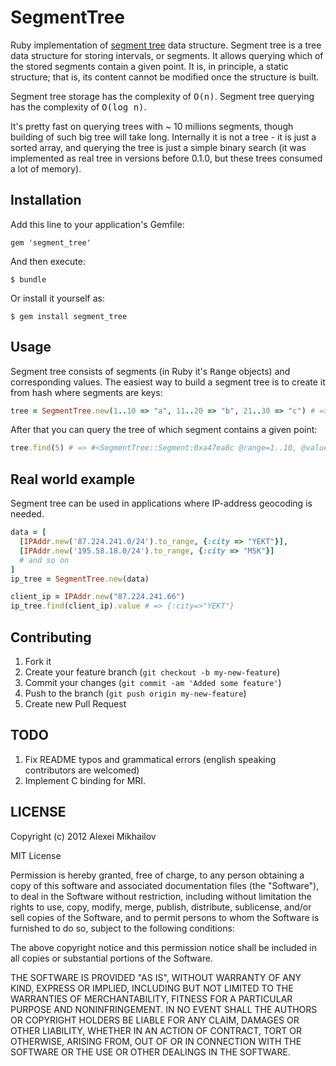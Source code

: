 # SegmentTree

Ruby implementation of [segment tree](http://en.wikipedia.org/wiki/Segment_tree) data structure.
Segment tree is a tree data structure for storing intervals, or segments. It allows querying which of the stored segments contain a given point. It is, in principle, a static structure; that is, its content cannot be modified once the structure is built.

Segment tree storage has the complexity of <tt>O(n)</tt>.
Segment tree querying has the complexity of <tt>O(log n)</tt>.

It's pretty fast on querying trees with ~ 10 millions segments, though building of such big tree will take long.
Internally it is not a tree - it is just a sorted array, and querying the tree is just a simple binary search (it was implemented as real tree in versions before 0.1.0, but these trees consumed a lot of memory).

## Installation

Add this line to your application's Gemfile:

    gem 'segment_tree'

And then execute:

    $ bundle

Or install it yourself as:

    $ gem install segment_tree

## Usage

Segment tree consists of segments (in Ruby it's <tt>Range</tt> objects) and corresponding values. The easiest way to build a segment tree is to create it from hash where segments are keys:
```ruby
tree = SegmentTree.new(1..10 => "a", 11..20 => "b", 21..30 => "c") # => #<SegmentTree:0xa47eadc @root=#<SegmentTree::Container:0x523f3b6 @range=1..30>>
```

After that you can query the tree of which segment contains a given point:
```ruby
tree.find(5) # => #<SegmentTree::Segment:0xa47ea8c @range=1..10, @value="a">
```

## Real world example

Segment tree can be used in applications where IP-address geocoding is needed.

```ruby
data = [
  [IPAddr.new('87.224.241.0/24').to_range, {:city => "YEKT"}],
  [IPAddr.new('195.58.18.0/24').to_range, {:city => "MSK"}]
  # and so on
]
ip_tree = SegmentTree.new(data)

client_ip = IPAddr.new("87.224.241.66")
ip_tree.find(client_ip).value # => {:city=>"YEKT"}
```

## Contributing

1. Fork it
2. Create your feature branch (`git checkout -b my-new-feature`)
3. Commit your changes (`git commit -am 'Added some feature'`)
4. Push to the branch (`git push origin my-new-feature`)
5. Create new Pull Request

## TODO
1. Fix README typos and grammatical errors (english speaking contributors are welcomed)
2. Implement C binding for MRI.

## LICENSE
Copyright (c) 2012 Alexei Mikhailov

MIT License

Permission is hereby granted, free of charge, to any person obtaining
a copy of this software and associated documentation files (the
"Software"), to deal in the Software without restriction, including
without limitation the rights to use, copy, modify, merge, publish,
distribute, sublicense, and/or sell copies of the Software, and to
permit persons to whom the Software is furnished to do so, subject to
the following conditions:

The above copyright notice and this permission notice shall be
included in all copies or substantial portions of the Software.

THE SOFTWARE IS PROVIDED "AS IS", WITHOUT WARRANTY OF ANY KIND,
EXPRESS OR IMPLIED, INCLUDING BUT NOT LIMITED TO THE WARRANTIES OF
MERCHANTABILITY, FITNESS FOR A PARTICULAR PURPOSE AND
NONINFRINGEMENT. IN NO EVENT SHALL THE AUTHORS OR COPYRIGHT HOLDERS BE
LIABLE FOR ANY CLAIM, DAMAGES OR OTHER LIABILITY, WHETHER IN AN ACTION
OF CONTRACT, TORT OR OTHERWISE, ARISING FROM, OUT OF OR IN CONNECTION
WITH THE SOFTWARE OR THE USE OR OTHER DEALINGS IN THE SOFTWARE.